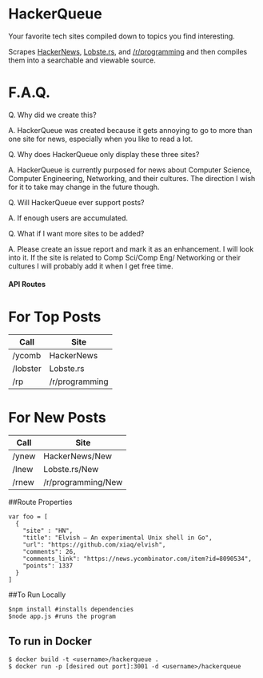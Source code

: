 HackerQueue
=========

Your favorite tech sites compiled down to topics you find interesting.

Scrapes [HackerNews](https://news.ycombinator.com/), [Lobste.rs](https://lobste.rs/), and [/r/programming](https://www.reddit.com/r/programming) and then compiles them into a searchable and viewable source.


F.A.Q.
===

Q. Why did we create this?

A. HackerQueue was created because it gets annoying to go to more than one site for news, especially when you like to read a lot.

Q. Why does HackerQueue only display these three sites?

A. HackerQueue is currently purposed for news about Computer Science, Computer Engineering, Networking, and their cultures.  The direction I wish for it to take may change in the future though.

Q. Will HackerQueue ever support posts?

A. If enough users are accumulated.

Q. What if I want more sites to be added?

A. Please create an issue report and mark it as an enhancement.  I will look into it.  If the site is related to Comp Sci/Comp Eng/ Networking or their cultures I will probably add it when I get free time.


#### API Routes


For Top Posts
==

| Call  | Site |
| ------------- | ------------- |
| /ycomb    | HackerNews  |
| /lobster  | Lobste.rs  |
| /rp       | /r/programming  |



For New Posts
==

| Call  | Site |
| ------------- | ------------- |
| /ynew  | HackerNews/New  |
| /lnew  | Lobste.rs/New  |
| /rnew  | /r/programming/New  |


##Route Properties
```
var foo = [
  {
    "site" : "HN",
    "title": "Elvish – An experimental Unix shell in Go",
    "url": "https://github.com/xiaq/elvish",
    "comments": 26,
    "comments_link": "https://news.ycombinator.com/item?id=8090534",
    "points": 1337
  }
]
```

##To Run Locally
```
$npm install #installs dependencies
$node app.js #runs the program
```


## To run in Docker
```
$ docker build -t <username>/hackerqueue .   
$ docker run -p [desired out port]:3001 -d <username>/hackerqueue
```
